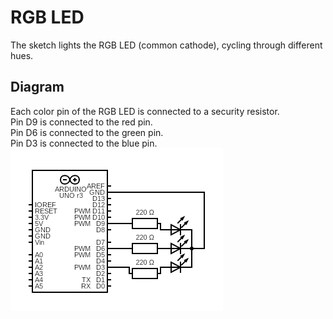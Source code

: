 # RGB LED
The sketch lights the RGB LED (common cathode), cycling through different hues.

## Diagram
Each color pin of the RGB LED is connected to a security resistor.  
Pin D9 is connected to the red pin.  
Pin D6 is connected to the green pin.  
Pin D3 is connected to the blue pin.  
![](media/rgb_led.png)